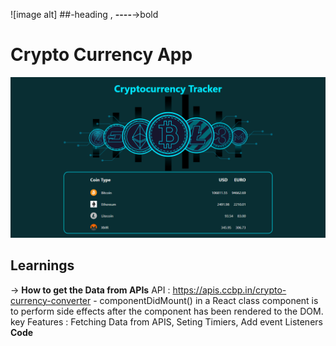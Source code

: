![image alt] ##-heading , **----**->bold
# **Crypto Currency App**
![image alt](https://github.com/mukeshvommu318/React_Crypto_Currency_Routing_NXT_CS24/blob/7558c6328c64df73093a9bb3d3e4ac73fb914a8c/Screenshot%20(4).png)

## Learnings
-> **How to get the Data from APIs**
    API : https://apis.ccbp.in/crypto-currency-converter
    - componentDidMount() in a React class component is to perform side effects after the component has been rendered to the DOM.
          key Features : Fetching Data from APIS, Seting Timiers, Add event Listeners
          **Code**













